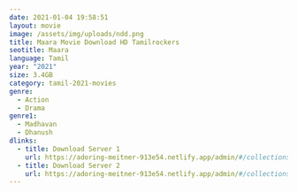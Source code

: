 ```yaml
---
date: 2021-01-04 19:58:51
layout: movie
image: /assets/img/uploads/ndd.png
title: Maara Movie Download HD Tamilrockers
seotitle: Maara
language: Tamil
year: "2021"
size: 3.4GB
category: tamil-2021-movies
genre:
  - Action
  - Drama
genre1:
  - Madhavan
  - Dhanush
dlinks:
  - title: Download Server 1
    url: https://adoring-meitner-913e54.netlify.app/admin/#/collections/movies/new
  - title: Download Server 2
    url: https://adoring-meitner-913e54.netlify.app/admin/#/collections/movies/new
---
```

